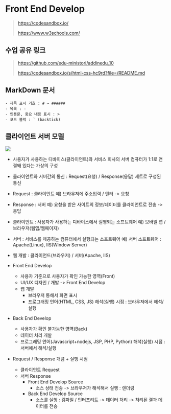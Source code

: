 # Front End Develop

> https://codesandbox.io/
>
> https://www.w3schools.com/

## 수업 공유 링크

> https://github.com/edu-ministori/addinedu_10
>
> https://codesandbox.io/s/html-css-hc9rd?file=/README.md

## MarkDown 문서

```
- 제목 표시 기호 : # ~ ######
- 목록 : -
- 인용문, 중요 내용 표시 : >
- 코드 블럭 : ` (backtick)
```

## 클라이언트 서버 모델

<img src="https://raw.githubusercontent.com/ska8707/addinedu_oct/main/summary/images/img.png"></img>

- 사용자가 사용하는 디바이스(클라이언트)와 서비스 회사의 서버 컴퓨터가 1:1로 연결돼 있다는 가상의 구성
- 클라이언트와 서버간의 통신 : Request(요청) / Response(응답) 세트로 구성된 통신
- Request : 클라이언트
  예) 브라우저에 주소입력 / 엔터 -> 요청
- Response : 서버
  예) 요청을 받은 사이트의 정보/데이터를 클라이언트로 전송 -> 응답

- 클라이언트 : 사용자가 사용하는 디바이스에서 실행되는 소프트웨어
  예) 모바일 앱 / 브라우저(웹앱/웹페이지)
- 서버 : 서비스를 제공하는 컴퓨터에서 실행되는 소프트웨어
  예) 서버 소프트웨어 : Apache(Linux), IIS(Window Server)

- 웹 개발 : 클라이언드(브라우저) / 서버(Apache, IIS)

- Front End Develop

  - 사용자 기준으로 사용자가 확인 가능한 영역(Front)
  - UI/UX 디자인 / 개발 -> Front End Develop
  - 웹 개발
    - 브라우저 통해서 화면 표시
    - 프로그래밍 언어(HTML, CSS, JS) 해석(실행) 시점 : 브라우저에서 해석/실행

- Back End Develop

  - 사용자가 확인 불가능한 영역(Back)
  - 데이터 처리 개발
  - 프로그래밍 언어(Javascript+nodejs, JSP, PHP, Python) 해석(실행) 시점 : 서버에서 해석/실행

- Request / Response 개념 + 실행 시점
  - 클라이언트 Request
  - 서버 Response
    - Front End Develop Source
      - 소스 상태 전송 -> 브라우저가 해석해서 실행 : 렌더링
    - Back End Develop Source
      - 소스를 실행 : 컴파일 / 인터프리트 -> 데이터 처리 -> 처리된 결과 데이터를 전송
